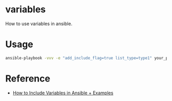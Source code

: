 # variables

How to use variables in ansible.

# Usage

```bash
ansible-playbook -vvv -e "add_include_flag=true list_type=type1" your_playbook.yml
```

# Reference

* [How to Include Variables in Ansible + Examples](https://www.toptechskills.com/ansible-tutorials-courses/ansible-include-import-variables-tutorial-examples/)
